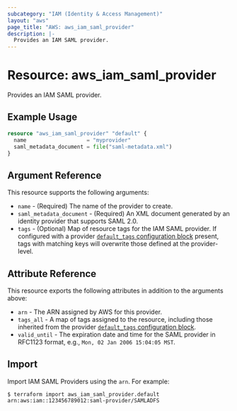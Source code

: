 ```yaml
---
subcategory: "IAM (Identity & Access Management)"
layout: "aws"
page_title: "AWS: aws_iam_saml_provider"
description: |-
  Provides an IAM SAML provider.
---
```


# Resource: aws_iam_saml_provider

Provides an IAM SAML provider.

## Example Usage

```terraform
resource "aws_iam_saml_provider" "default" {
  name                   = "myprovider"
  saml_metadata_document = file("saml-metadata.xml")
}
```

## Argument Reference

This resource supports the following arguments:

* `name` - (Required) The name of the provider to create.
* `saml_metadata_document` - (Required) An XML document generated by an identity provider that supports SAML 2.0.
* `tags` - (Optional) Map of resource tags for the IAM SAML provider. If configured with a provider [`default_tags` configuration block](https://registry.terraform.io/providers/hashicorp/aws/latest/docs#default_tags-configuration-block) present, tags with matching keys will overwrite those defined at the provider-level.

## Attribute Reference

This resource exports the following attributes in addition to the arguments above:

* `arn` - The ARN assigned by AWS for this provider.
* `tags_all` - A map of tags assigned to the resource, including those inherited from the provider [`default_tags` configuration block](https://registry.terraform.io/providers/hashicorp/aws/latest/docs#default_tags-configuration-block).
* `valid_until` - The expiration date and time for the SAML provider in RFC1123 format, e.g., `Mon, 02 Jan 2006 15:04:05 MST`.

## Import

Import IAM SAML Providers using the `arn`. For example:

```
$ terraform import aws_iam_saml_provider.default arn:aws:iam::123456789012:saml-provider/SAMLADFS
```

